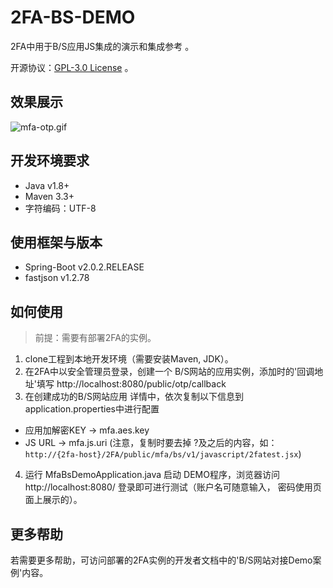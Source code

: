 # 2FA-BS-DEMO
2FA中用于B/S应用JS集成的演示和集成参考 。

开源协议：[GPL-3.0 License](https://github.com/aliyun-idaas/2FA-BS-DEMO/blob/main/LICENSE) 。


## 效果展示
![mfa-otp.gif](./relation/mfa-otp.gif)


## 开发环境要求
- Java  v1.8+
- Maven 3.3+
- 字符编码：UTF-8

## 使用框架与版本
- Spring-Boot  v2.0.2.RELEASE
- fastjson v1.2.78


## 如何使用
> 前提：需要有部署2FA的实例。
1. clone工程到本地开发环境（需要安装Maven, JDK）。
2. 在2FA中以安全管理员登录，创建一个 B/S网站的应用实例，添加时的'回调地址'填写 http://localhost:8080/public/otp/callback
3. 在创建成功的B/S网站应用 详情中，依次复制以下信息到application.properties中进行配置
- 应用加解密KEY    ->  mfa.aes.key
- JS URL                ->  mfa.js.uri  (注意，复制时要去掉 ?及之后的内容，如：<code>http://{2fa-host}/2FA/public/mfa/bs/v1/javascript/2fatest.jsx</code>)
4. 运行 MfaBsDemoApplication.java 启动 DEMO程序，浏览器访问 http://localhost:8080/ 登录即可进行测试（账户名可随意输入，
密码使用页面上展示的）。     


## 更多帮助
若需要更多帮助，可访问部署的2FA实例的开发者文档中的'B/S网站对接Demo案例'内容。
      